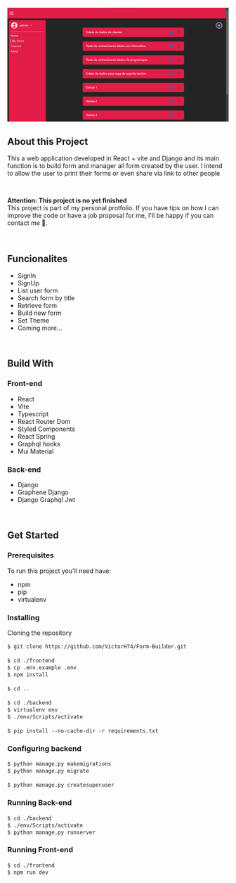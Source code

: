 ![Alt text](/frontend/public/project-img.png "Project my-forms route screenshot")

## About this Project
This a web application developed in React + vite and Django and its main function is to build form and manager all form created by the user. I intend to allow the user to print their forms or even share via link to other people

<br/>

**Attention: This project is no yet finished**
<br/>
This project is part of my personal protfolio. If you have tips on how I can improve the code or have a job proposal for me, I'll be happy if you can contact me 🙂.

<br/>

## Funcionalites
- SignIn
- SignUp
- List user form
- Search form by title
- Retrieve form
- Build new form
- Set Theme
- Coming more...

<br/>

## Build With
### Front-end
- React
- Vite
- Typescript
- React Router Dom
- Styled Components
- React Spring
- Graphql hooks
- Mui Material

### Back-end
- Django
- Graphene Django
- Django Graphql Jwt

<br/>

## Get Started
### Prerequisites

To run this project you'll need have:
* npm
* pip
* virtualenv

### Installing

Cloning the repository
```
$ git clone https://github.com/VictorH74/Form-Builder.git

$ cd ./frontend
$ cp .env.example .env
$ npm install

$ cd ..

$ cd ./backend
$ virtualenv env
$ ./env/Scripts/activate

$ pip install --no-cache-dir -r requirements.txt

```

### Configuring backend
```
$ python manage.py makemigrations
$ python manage.py migrate

$ python manage.py createsuperuser
```

### Running Back-end
```
$ cd ./backend
$ ./env/Scripts/activate
$ python manage.py runserver
```
### Running Front-end
```
$ cd ./frontend
$ npm run dev
```
